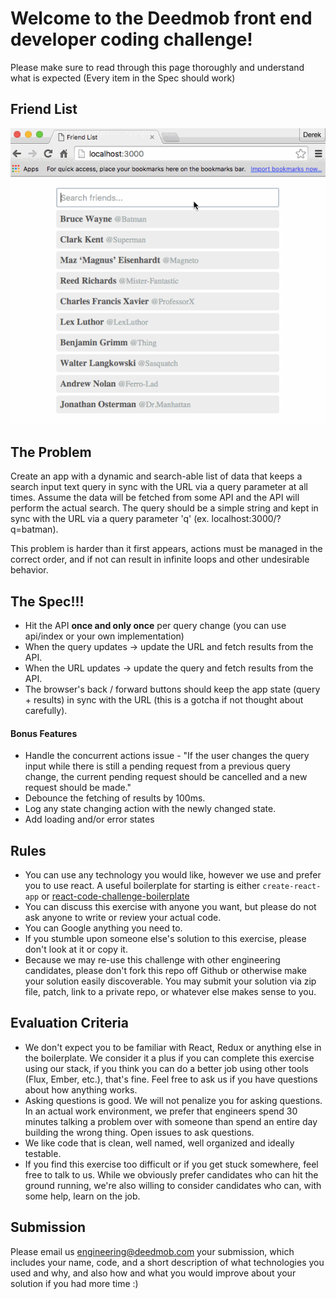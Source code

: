 # Welcome to the Deedmob front end developer coding challenge!

Please make sure to read through this page thoroughly and understand what is expected (Every item in the Spec should work)

## Friend List

![alt tag](friendlist.gif)

## The Problem

Create an app with a dynamic and search-able list of data that keeps a search input text query in sync with the URL via a query parameter at all times. Assume the data will be fetched from some API and the API will perform the actual search. The query should be a simple string and kept in sync with the URL via a query parameter 'q' (ex. localhost:3000/?q=batman).

This problem is harder than it first appears, actions must be managed in the correct order, and if not can result in infinite loops and other undesirable behavior.

## The Spec!!!

- Hit the API **once and only once** per query change (you can use api/index or your own implementation)
- When the query updates -> update the URL and fetch results from the API.
- When the URL updates -> update the query and fetch results from the API.
- The browser's back / forward buttons should keep the app state (query + results) in sync with the URL (this is a gotcha if not thought about carefully).

#### Bonus Features

- Handle the concurrent actions issue - "If the user changes the query input while there is still a pending request from a previous query change, the current pending request should be cancelled and a new request should be made."
- Debounce the fetching of results by 100ms.
- Log any state changing action with the newly changed state.
- Add loading and/or error states

## Rules

- You can use any technology you would like, however we use and prefer you to use react. A useful boilerplate for starting is either `create-react-app` or [react-code-challenge-boilerplate](https://github.com/mrharel/react-code-challenge-boilerplate)
- You can discuss this exercise with anyone you want, but please do not ask anyone to write or review your actual code.
- You can Google anything you need to.
- If you stumble upon someone else's solution to this exercise, please don't look at it or copy it.
- Because we may re-use this challenge with other engineering candidates, please don't fork this repo off Github or otherwise make your solution easily discoverable. You may submit your solution via zip file, patch, link to a private repo, or whatever else makes sense to you.

## Evaluation Criteria

- We don't expect you to be familiar with React, Redux or anything else in the boilerplate. We consider it a plus if you can complete this exercise using our stack, if you think you can do a better job using other tools (Flux, Ember, etc.), that's fine. Feel free to ask us if you have questions about how anything works.
- Asking questions is good. We will not penalize you for asking questions. In an actual work environment, we prefer that engineers spend 30 minutes talking a problem over with someone than spend an entire day building the wrong thing. Open issues to ask questions.
- We like code that is clean, well named, well organized and ideally testable.
- If you find this exercise too difficult or if you get stuck somewhere, feel free to talk to us. While we obviously prefer candidates who can hit the ground running, we're also willing to consider candidates who can, with some help, learn on the job.

## Submission

Please email us engineering@deedmob.com your submission, which includes your name, code, and a short description of what technologies you used and why, and also how and what you would improve about your solution if you had more time :)
